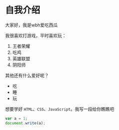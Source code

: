 # 自我介绍
大家好，我是wbh爱吃西瓜

我很喜欢打游戏，平时喜欢玩：
1. 王者荣耀
2. 吃鸡
3. 英雄联盟
4. 阴阳师

其他还有什么爱好呢？
* 吃
* 睡
* 玩

想要学好 ```HTML```、```CSS```、```JavaScript```。我写一段给你瞧瞧吧
```javascript
var a = 1;
document.write(a);
```
